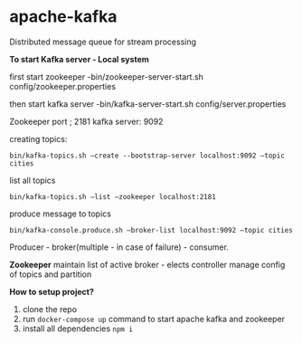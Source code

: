 # apache-kafka

Distributed message queue for stream processing

**To start Kafka server - Local system**

first start zookeeper -bin/zookeeper-server-start.sh config/zookeeper.properties

then start kafka server -bin/kafka-server-start.sh config/server.properties

Zookeeper port ; 2181
kafka server: 9092

creating topics:

    bin/kafka-topics.sh —create --bootstrap-server localhost:9092 —topic cities

list all topics

    bin/kafka-topics.sh —list —zookeeper localhost:2181

produce message to topics

    bin/kafka-console.produce.sh —broker-list localhost:9092 —topic cities

Producer - broker(multiple - in case of failure) - consumer.

**Zookeeper**
maintain list of active broker - elects controller
manage config of topics and partition

**How to setup project?**

1. clone the repo
2. run `docker-compose up` command to start apache kafka and zookeeper
3. install all dependencies `npm i`
